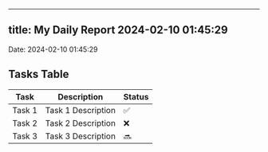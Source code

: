 
---
title: My Daily Report 2024-02-10 01:45:29
---

Date: 2024-02-10 01:45:29

## Tasks Table

| Task | Description | Status |
|------|-------------|--------|
| Task 1 | Task 1 Description | ✅ |
| Task 2 | Task 2 Description | ❌ |
| Task 3 | Task 3 Description | 🔜 |
